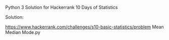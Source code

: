 Python 3 Solution for Hackerrank 10 Days of Statistics

Solution:

https://www.hackerrank.com/challenges/s10-basic-statistics/problem   Mean Median Mode.py
